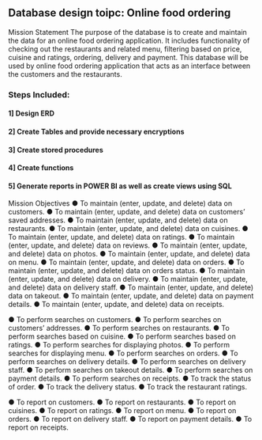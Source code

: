 
## Database design toipc: Online food ordering

Mission Statement 
The purpose of the database is to create and maintain the data for an online food ordering application.
It includes functionality of checking out the restaurants and related menu, filtering based on price, cuisine and ratings,
ordering, delivery and payment. 
This database will be used by online food ordering application that acts as an interface between the customers and the restaurants.

### Steps Included:
#### 1] Design ERD
#### 2] Create Tables and provide necessary encryptions
#### 3] Create stored procedures
#### 4] Create functions
#### 5] Generate reports in POWER BI as well as create views using SQL

Mission Objectives 
● To maintain (enter, update, and delete) data on customers. 
● To maintain (enter, update, and delete) data on customers’ saved addresses. 
● To maintain (enter, update, and delete) data on restaurants. 
● To maintain (enter, update, and delete) data on cuisines. 
● To maintain (enter, update, and delete) data on ratings.
● To maintain (enter, update, and delete) data on reviews.
● To maintain (enter, update, and delete) data on photos. 
● To maintain (enter, update, and delete) data on menu. 
● To maintain (enter, update, and delete) data on orders.
● To maintain (enter, update, and delete) data on orders status.
● To maintain (enter, update, and delete) data on delivery. 
● To maintain (enter, update, and delete) data on delivery staff. 
● To maintain (enter, update, and delete) data on takeout. 
● To maintain (enter, update, and delete) data on payment details.
● To maintain (enter, update, and delete) data on receipts.

● To perform searches on customers. 
● To perform searches on customers’ addresses. 
● To perform searches on restaurants. 
● To perform searches based on cuisine. 
● To perform searches based on ratings. 
● To perform searches for displaying photos. 
● To perform searches for displaying menu. 
● To perform searches on orders. 
● To perform searches on delivery details. 
● To perform searches on delivery staff. 
● To perform searches on takeout details. 
● To perform searches on payment details. 
● To perform searches on receipts.
● To track the status of order.
● To track the delivery status. 
● To track the restaurant ratings.

● To report on customers. 
● To report on restaurants.
● To report on cuisines. 
● To report on ratings. 
● To report on menu. 
● To report on orders. 
● To report on delivery staff. 
● To report on payment details. 
● To report on receipts. 
